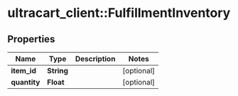 # ultracart_client::FulfillmentInventory

## Properties
Name | Type | Description | Notes
------------ | ------------- | ------------- | -------------
**item_id** | **String** |  | [optional] 
**quantity** | **Float** |  | [optional] 


